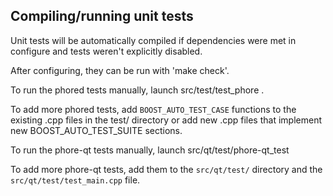 Compiling/running unit tests
------------------------------------

Unit tests will be automatically compiled if dependencies were met in configure
and tests weren't explicitly disabled.

After configuring, they can be run with 'make check'.

To run the phored tests manually, launch src/test/test_phore .

To add more phored tests, add `BOOST_AUTO_TEST_CASE` functions to the existing
.cpp files in the test/ directory or add new .cpp files that
implement new BOOST_AUTO_TEST_SUITE sections.

To run the phore-qt tests manually, launch src/qt/test/phore-qt_test

To add more phore-qt tests, add them to the `src/qt/test/` directory and
the `src/qt/test/test_main.cpp` file.
